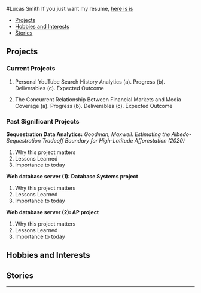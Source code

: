 #Lucas Smith
If you just want my resume, [here is is](https://smith-ld.github.io/resume)
* [Projects](https://smith-ld.github.io/#projects)
* [Hobbies and Interests](https://smith-ld.github.io/#hobbies-and-interests)
* [Stories](https://smith-ld.github.io/#stories)



## Projects

### Current Projects

1. Personal YouTube Search History Analytics
  (a). Progress
  (b). Deliverables
  (c). Expected Outcome

2. The Concurrent Relationship Between Financial Markets and Media Coverage
  (a). Progress
  (b). Deliverables
  (c). Expected Outcome



### Past Significant Projects

**Sequestration Data Analytics:**
  _Goodman, Maxwell. Estimating the Albedo-Sequestration Tradeoff Boundary for High-Latitude Afforestation (2020)_
  1. Why this project matters
  2. Lessons Learned
  3. Importance to today

**Web database server (1): Database Systems project**
  1. Why this project matters
  2. Lessons Learned
  3. Importance to today

**Web database server (2): AP project**
  1. Why this project matters
  2. Lessons Learned
  3. Importance to today



## Hobbies and Interests

## Stories
___



